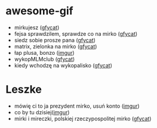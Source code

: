 # awesome-gif
* mirkujesz ([gfycat](https://gfycat.com/EvenScarceChipmunk))
* fejsa sprawdzilem, sprawdze co na mirko ([gfycat](http://gfycat.com/DeliriousMildGallinule))
* siedz sobie prosze pana ([gfycat](http://gfycat.com/WaryIncompleteAfricanelephant))
* matrix, zielonka na mirko ([gfycat](http://gfycat.com/EnergeticSoupyGlowworm))
* łap plusa, bonzo ([imgur](http://i.imgur.com/Y4liQmV.gifv))
* wykopMLMclub ([gfycat](http://gfycat.com/PoliticalSharpAbyssiniangroundhornbill))
* kiedy wchodzę na wykopalisko ([gfycat](http://gfycat.com/MiserableWhichAndeancondor))

# Leszke
* mówię ci to ja prezydent mirko, usuń konto ([imgur](http://i.imgur.com/scFhGZe.gifv))
* co by tu dzisiej([imgur](http://i.imgur.com/bxHLOgS.gifv))
* mirki i mireczki, polskiej rzeczypospolitej mirko ([gfycat](http://gfycat.com/ShamefulAnchoredElephantbeetle))

